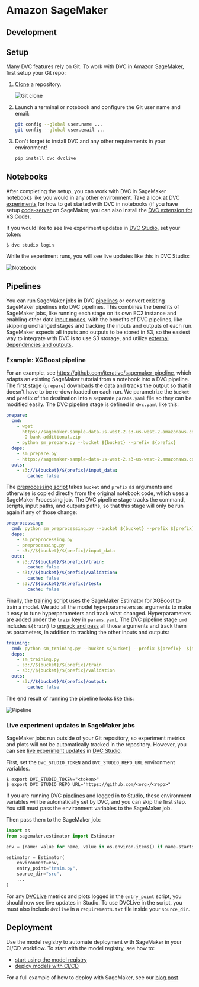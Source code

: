 # Amazon SageMaker

## Development

## Setup

Many DVC features rely on Git. To work with DVC in Amazon SageMaker, first setup
your Git repo:

1. [Clone] a repository.

   ![Git clone](/img/sagemaker-git-clone.gif)

2. Launch a terminal or notebook and configure the Git user name and email:

   ```bash
   git config --global user.name ...
   git config --global user.email ...
   ```

3. Don't forget to install DVC and any other requirements in your environment!

   ```bash
   pip install dvc dvclive
   ```

## Notebooks

After completing the setup, you can work with DVC in SageMaker notebooks like
you would in any other environment. Take a look at DVC [experiments] for how to
get started with DVC in notebooks (if you have setup [code-server] on SageMaker,
you can also install the [DVC extension for VS Code]).

If you would like to see live experiment updates in [DVC Studio], set your
token:

```cli
$ dvc studio login
```

While the experiment runs, you will see live updates like this in DVC Studio:

![Notebook](/img/sagemaker-notebook.gif)

## Pipelines

You can run SageMaker jobs in DVC [pipelines] or convert existing SageMaker
pipelines into DVC pipelines. This combines the benefits of SageMaker jobs, like
running each stage on its own EC2 instance and enabling other data
[input modes](https://docs.aws.amazon.com/sagemaker/latest/dg/model-access-training-data.html),
with the benefits of DVC pipelines, like skipping unchanged stages and tracking
the inputs and outputs of each run. SageMaker expects all inputs and outputs to
be stored in S3, so the easiest way to integrate with DVC is to use S3 storage,
and utilize [external dependencies and outputs].

### Example: XGBoost pipeline

For an example, see https://github.com/iterative/sagemaker-pipeline, which
adapts an existing SageMaker tutorial from a notebook into a DVC pipeline. The
first stage (`prepare`) downloads the data and tracks the output so that it
doesn't have to be re-downloaded on each run. We parametrize the `bucket` and
`prefix` of the destination into a separate `params.yaml` file so they can be
modified easily. The DVC pipeline stage is defined in `dvc.yaml` like this:

```yaml
prepare:
  cmd:
    - wget
      https://sagemaker-sample-data-us-west-2.s3-us-west-2.amazonaws.com/autopilot/direct_marketing/bank-additional.zip
      -O bank-additional.zip
    - python sm_prepare.py --bucket ${bucket} --prefix ${prefix}
  deps:
    - sm_prepare.py
    - https://sagemaker-sample-data-us-west-2.s3-us-west-2.amazonaws.com/autopilot/direct_marketing/bank-additional.zip
  outs:
    - s3://${bucket}/${prefix}/input_data:
        cache: false
```

The [preprocessing script] takes `bucket` and `prefix` as arguments and
otherwise is copied directly from the original notebook code, which uses a
SageMaker Processing job. The DVC pipeline stage tracks the command, scripts,
input paths, and outputs paths, so that this stage will only be run again if any
of those change:

```yaml
preprocessing:
  cmd: python sm_preprocessing.py --bucket ${bucket} --prefix ${prefix}
  deps:
    - sm_preprocessing.py
    - preprocessing.py
    - s3://${bucket}/${prefix}/input_data
  outs:
    - s3://${bucket}/${prefix}/train:
        cache: false
    - s3://${bucket}/${prefix}/validation:
        cache: false
    - s3://${bucket}/${prefix}/test:
        cache: false
```

Finally, the [training script] uses the SageMaker Estimator for XGBoost to train
a model. We add all the model hyperparameters as arguments to make it easy to
tune hyperparameters and track what changed. Hyperparameters are added under the
`train` key in `params.yaml`. The DVC pipeline stage `cmd` includes `${train}`
to
[unpack and pass](https://dvc.org/doc/user-guide/project-structure/dvcyaml-files#dictionary-unpacking)
all those arguments and track them as parameters, in addition to tracking the
other inputs and outputs:

```yaml
training:
  cmd: python sm_training.py --bucket ${bucket} --prefix ${prefix}  ${train}
  deps:
    - sm_training.py
    - s3://${bucket}/${prefix}/train
    - s3://${bucket}/${prefix}/validation
  outs:
    - s3://${bucket}/${prefix}/output:
        cache: false
```

The end result of running the pipeline looks like this:

![Pipeline](/img/sagemaker-pipeline.png)

### Live experiment updates in SageMaker jobs

SageMaker jobs run outside of your Git repository, so experiment metrics and
plots will not be automatically tracked in the repository. However, you can see
[live experiment updates] in [DVC Studio].

First, set the `DVC_STUDIO_TOKEN` and `DVC_STUDIO_REPO_URL` environment
variables.

```cli
$ export DVC_STUDIO_TOKEN="<token>"
$ export DVC_STUDIO_REPO_URL="https://github.com/<org>/<repo>"
```

<admon type="tip">

If you are running DVC [pipelines] and logged in to Studio, these environment
variables will be automatically set by DVC, and you can skip the first step. You
still must pass the environment variables to the SageMaker job.

</admon>

Then pass them to the SageMaker job:

```python
import os
from sagemaker.estimator import Estimator

env = {name: value for name, value in os.environ.items() if name.startswith("DVC")}

estimator = Estimator(
    environment=env,
    entry_point="train.py",
    source_dir="src",
    ...
)
```

For any [DVCLive] metrics and plots logged in the `entry_point` script, you
should now see live updates in Studio. To use DVCLive in the script, you must
also include `dvclive` in a `requirements.txt` file inside your `source_dir`.

[DVCLive]: /doc/dvclive

## Deployment

Use the <abbr>model registry</abbr> to automate deployment with SageMaker in
your CI/CD workflow. To start with the model registry, see how to:

- [start using the model registry]
- [deploy models with CI/CD]

For a full example of how to deploy with SageMaker, see our [blog post].

[experiments]: /doc/start/experiments
[clone]: https://docs.aws.amazon.com/sagemaker/latest/dg/studio-tasks-git.html
[code-server]:
  https://aws.amazon.com/blogs/machine-learning/host-code-server-on-amazon-sagemaker/
[dvc extension for vs code]: /doc/vs-code-extension
[live experiment updates]:
  /doc/studio/user-guide/experiments/live-metrics-and-plots
[dvc studio]: https://studio.iterative.ai
[dvc config]: /doc/user-guide/project-structure/configuration#studio
[pipelines]: /doc/user-guide/pipelines
[external dependencies and outputs]:
  /doc/user-guide/pipelines/external-dependencies-and-outputs
[preprocessing script]:
  https://github.com/iterative/sagemaker-pipeline/blob/main/sm_preprocessing.py
[training script]:
  https://github.com/iterative/sagemaker-pipeline/blob/main/sm_training.py
[start using the model registry]: /doc/start/model-management/model-registry
[deploy models with ci/cd]: /doc/start/model-management/model-cicd
[triggering sagemaker deployment]:
  https://github.com/iterative/example-get-started-experiments/blob/main/.github/workflows/deploy-model-sagemaker.yml
[deploying sagemaker endpoints]:
  https://github.com/iterative/example-get-started-experiments/blob/main/sagemaker/deploy_model.py
[blog post]: https://iterative.ai/blog/sagemaker-model-deployment
